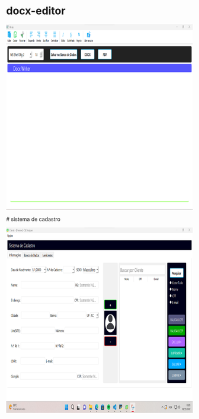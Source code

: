 # docx-editor
<p align="center">
  <img src="https://github.com/GabpsX/docx-editor/blob/fe50f2d1d70563574fb71b891e7f1a610676f065/docx-editor/img_soft.png" width="800px" height ="500px" title="img">

</p>
# sistema de cadastro

<p align="center">
  <img src="https://raw.githubusercontent.com/GabpsX/docx-editor/fe50f2d1d70563574fb71b891e7f1a610676f065/docx-editor/Captura%20de%20tela%202022-11-02%20163114.png" width="800px" height ="500px" title="img">

</p>
